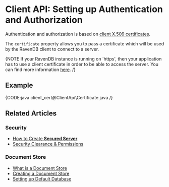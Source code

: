 # Client API: Setting up Authentication and Authorization

Authentication and authorization is based on [client X.509 certificates](../server/security/authorization/security-clearance-and-permissions).

The `certificate` property allows you to pass a certificate which will be used by the RavenDB client to connect to a server. 

{NOTE If your RavenDB instance is running on 'https', then your application has to use a client certificate in order to be able to access the server. You can find more information [here](../server/security/overview). /}

## Example

{CODE:java client_cert@ClientApi\Certificate.java /}

## Related Articles

### Security

- [How to Create **Secured Server**](../server/security/overview)
- [Security Clearance & Permissions](../server/security/authorization/security-clearance-and-permissions)

### Document Store

- [What is a Document Store](../client-api/what-is-a-document-store)
- [Creating a Document Store](../client-api/creating-document-store)
- [Setting up Default Database](../client-api/setting-up-default-database)
